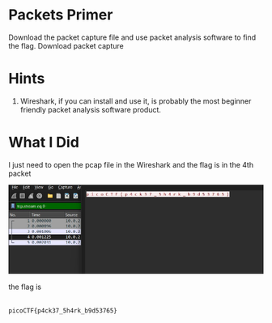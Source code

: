 # Packets Primer

Download the packet capture file and use packet analysis software to find the flag.
Download packet capture

# Hints

1. Wireshark, if you can install and use it, is probably the most beginner friendly packet analysis software product.

# What I Did

I just need to open the pcap file in the Wireshark and the flag is in the 4th packet

<img src="Pic_1.jpg">

the flag is

```

picoCTF{p4ck37_5h4rk_b9d53765}

```
